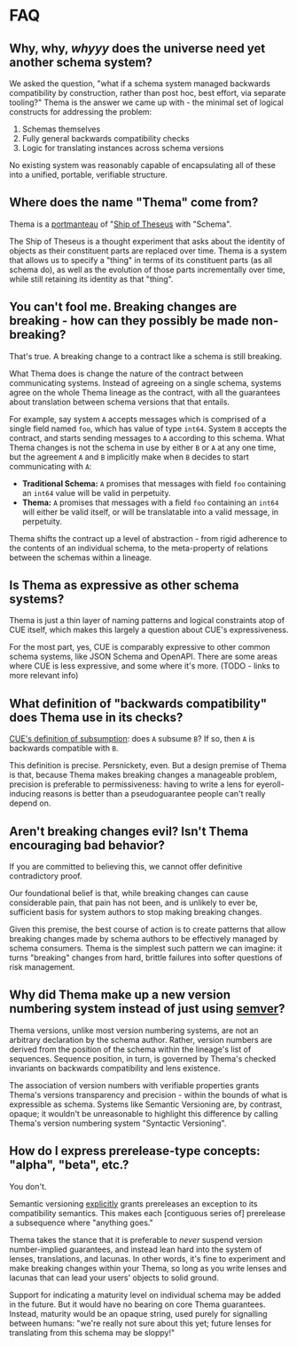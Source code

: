 # FAQ

## Why, why, _whyyy_ does the universe need yet another schema system?

We asked the question, "what if a schema system managed backwards compatibility by construction, rather than post hoc, best effort, via separate tooling?" Thema is the answer we came up with - the minimal set of logical constructs for addressing the problem:

1. Schemas themselves
2. Fully general backwards compatibility checks
3. Logic for translating instances across schema versions

No existing system was reasonably capable of encapsulating all of these into a unified, portable, verifiable structure.

## Where does the name "Thema" come from?

Thema is a [portmanteau](https://en.wikipedia.org/wiki/Portmanteau) of "[Ship of Theseus](https://en.wikipedia.org/wiki/Ship_of_Theseus) with "Schema".

The Ship of Theseus is a thought experiment that asks about the identity of objects as their constituent parts are replaced over time. Thema is a system that allows us to specify a "thing" in terms of its constituent parts (as all schema do), as well as the evolution of those parts incrementally over time, while still retaining its identity as that "thing".

## You can't fool me. Breaking changes are breaking - how can they possibly be made non-breaking?

That's true. A breaking change to a contract like a schema is still breaking.

What Thema does is change the nature of the contract between communicating systems. Instead of agreeing on a single schema, systems agree on the whole Thema lineage as the contract, with all the guarantees about translation between schema versions that that entails.

For example, say system `A` accepts messages which is comprised of a single field named `foo`, which has value of type `int64`. System `B` accepts the contract, and starts sending messages to `A` according to this schema. What Thema changes is not the schema in use by either `B` or `A` at any one time, but the agreement `A` and `B` implicitly make when `B` decides to start communicating with `A`:

* **Traditional Schema:** `A` promises that messages with field `foo` containing an `int64` value will be valid in perpetuity.
* **Thema:** `A` promises that messages with a field `foo` containing an `int64` will either be valid itself, or will be translatable into a valid message, in perpetuity.

Thema shifts the contract up a level of abstraction - from rigid adherence to the contents of an individual schema, to the meta-property of relations between the schemas within a lineage.

## Is Thema as expressive as other schema systems?

Thema is just a thin layer of naming patterns and logical constraints atop of CUE itself, which makes this largely a question about CUE's expressiveness.

For the most part, yes, CUE is comparably expressive to other common schema systems, like JSON Schema and OpenAPI. There are some areas where CUE is less expressive, and some where it's more. (TODO - links to more relevant info)

## What definition of "backwards compatibility" does Thema use in its checks?

[CUE's definition of subsumption](https://cuelang.org/docs/concepts/logic): does `A` subsume `B`? If so, then `A` is backwards compatible with `B`.

This definition is precise. Persnickety, even. But a design premise of Thema is that, because Thema makes breaking changes a manageable problem, precision is preferable to permissiveness: having to write a lens for eyeroll-inducing reasons is better than a pseudoguarantee people can't really depend on.

## Aren't breaking changes evil? Isn't Thema encouraging bad behavior?

If you are committed to believing this, we cannot offer definitive contradictory proof.

Our foundational belief is that, while breaking changes can cause considerable pain, that pain has not been, and is unlikely to ever be, sufficient basis for system authors to stop making breaking changes.

Given this premise, the best course of action is to create patterns that allow breaking changes made by schema authors to be effectively managed by schema consumers. Thema is the simplest such pattern we can imagine: it turns "breaking" changes from hard, brittle failures into softer questions of risk management.

## Why did Thema make up a new version numbering system instead of just using [semver](https://semver.org)?

Thema versions, unlike most version numbering systems, are not an arbitrary declaration by the schema author. Rather, version numbers are derived from the position of the schema within the lineage's list of sequences. Sequence position, in turn, is governed by Thema's checked invariants on backwards compatibility and lens existence.

The association of version numbers with verifiable properties grants Thema's versions transparency and precision - within the bounds of what is expressible as schema. Systems like Semantic Versioning are, by contrast, opaque; it wouldn't be unreasonable to highlight this difference by calling Thema's version numbering system "Syntactic Versioning".

## How do I express prerelease-type concepts: "alpha", "beta", etc.?

You don't. 

Semantic versioning [explicitly](https://semver.org/#spec-item-9) grants prereleases an exception to its compatibility semantics. This makes each [contiguous series of] prerelease a subsequence where "anything goes."

Thema takes the stance that it is preferable to _never_ suspend version number-implied guarantees, and instead lean hard into the system of lenses, translations, and lacunas. In other words, it's fine to experiment and make breaking changes within your Thema, so long as you write lenses and lacunas that can lead your users' objects to solid ground.

Support for indicating a maturity level on individual schema may be added in the future. But it would have no bearing on core Thema guarantees. Instead, maturity would be an opaque string, used purely for signalling between humans: "we're really not sure about this yet; future lenses for translating from this schema may be sloppy!"